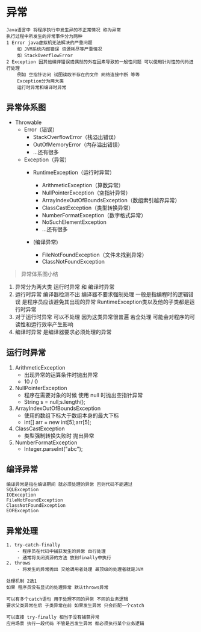 # 异常
    Java语言中 将程序执行中发生异的不正常情况 称为异常
    执行过程中所发生的异常事件分为两种
    1 Error java虚拟机无法解决的严重问题 
        如 JVM系统内部错误 资源耗尽等严重情况
        如 StackOverflowError
    2 Exception 因其他编译错误或偶然的外在因素导致的一般性问题 可以使用针对性的代码进行处理
        例如 空指针访问 试图读取不存在的文件 网络连接中断 等等
        Exception分为两大类
        运行时异常和编译时异常
    
## 异常体系图
- Throwable
  - Error（错误）
    - StackOverflowError（栈溢出错误）
    - OutOfMemoryError（内存溢出错误）
    - ...还有很多
  - Exception（异常）
    - RuntimeException（运行时异常）
      - ArithmeticException（算数异常）
      - NullPointerException（空指针异常）
      - ArrayIndexOutOfBoundsException（数组索引越界异常）
      - ClassCastException（类型转换异常）
      - NumberFormatException（数字格式异常）
      - NoSuchElementException
      - ...还有很多

    - (编译异常)
      - FileNotFoundException（文件未找到异常）
      - ClassNotFoundException


> 异常体系图小结
1. 异常分为两大类 运行时异常 和 编译时异常
2. 运行时异常 编译器检测不出 编译器不要求强制处理 一般是指编程时的逻辑错误 是程序员应该避免其出现的异常 RuntimeException类以及他的子类都是运行时异常
3. 对于运行时异常 可以不处理 因为这类异常很普遍 若全处理 可能会对程序的可读性和运行效率产生影响
4. 编译时异常 是编译器要求必须处理的异常

## 运行时异常
1. ArithmeticException
   - 出现异常的运算条件时抛出异常
   - 10 / 0
2. NullPointerException
    - 程序在需要对象的时候 使用 null 时抛出空指针异常
    - String s = null;s.length();
3. ArrayIndexOutOfBoundsException
   - 使用的数组下标大于数组本身的最大下标
   - int[] arr = new int[5];arr[5];
4. ClassCastException
   - 类型强制转换失败时 抛出异常
5. NumberFormatException
   - Integer.parseInt("abc");

## 编译异常

	编译异常是指在编译期间 就必须处理的异常 否则代码不能通过
	SQLException
	IOException
	FileNotFoundException
	ClassNotFoundException
	EOFException

## 异常处理

	1. try-catch-finally
      	- 程序员在代码中捕获发生的异常 自行处理
      	- 通常将关闭资源的方法 放到finally中执行
	2. throws
      	- 将发生的异常抛出 交给调用者处理 最顶级的处理者就是JVM
	
	处理机制 2选1
	如果 程序员没有显式的处理异常 默认throws异常

	可以有多个catch语句 用于处理不同的异常 不同的业务逻辑
	要求父类异常在后 子类异常在前 如果发生异常 只会匹配一个catch

	可以直接 try-finally 相当于没有捕获异常
	应用场景 执行一段代码 不管是否发生异常 都必须执行某个业务逻辑
